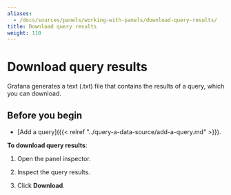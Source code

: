 ```yaml
---
aliases:
  - /docs/sources/panels/working-with-panels/download-query-results/
title: Download query results
weight: 110
---
```


# Download query results

Grafana generates a text (.txt) file that contains the results of a query, which you can download.

## Before you begin

- [Add a query]({{< relref "../query-a-data-source/add-a-query.md" >}}).

**To download query results**:

1. Open the panel inspector.

1. Inspect the query results.

1. Click **Download**.
